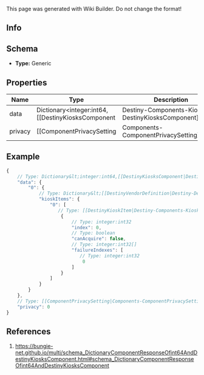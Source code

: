 <span class="wiki-builder">This page was generated with Wiki Builder. Do not change the format!</span>

## Info

## Schema
* **Type:** Generic

## Properties
Name | Type | Description
---- | ---- | -----------
data | Dictionary&lt;integer:int64,[[DestinyKiosksComponent|Destiny-Components-Kiosks-DestinyKiosksComponent]]&gt; | 
privacy | [[ComponentPrivacySetting|Components-ComponentPrivacySetting]]:Enum | 

## Example
```javascript
{
    // Type: Dictionary&lt;integer:int64,[[DestinyKiosksComponent|Destiny-Components-Kiosks-DestinyKiosksComponent]]&gt;
    "data": {
        "0": {
            // Type: Dictionary&lt;[[DestinyVendorDefinition|Destiny-Definitions-DestinyVendorDefinition]]:ManifestDefinition:integer:uint32,[[DestinyKioskItem|Destiny-Components-Kiosks-DestinyKioskItem]][]&gt;
            "kioskItems": {
                "0": [
                   // Type: [[DestinyKioskItem|Destiny-Components-Kiosks-DestinyKioskItem]]
                    {
                        // Type: integer:int32
                        "index": 0,
                        // Type: boolean
                        "canAcquire": false,
                        // Type: integer:int32[]
                        "failureIndexes": [
                           // Type: integer:int32
                            0
                        ]
                    }
                ]
            }
        }
    },
    // Type: [[ComponentPrivacySetting|Components-ComponentPrivacySetting]]:Enum
    "privacy": 0
}

```

## References
1. https://bungie-net.github.io/multi/schema_DictionaryComponentResponseOfint64AndDestinyKiosksComponent.html#schema_DictionaryComponentResponseOfint64AndDestinyKiosksComponent
